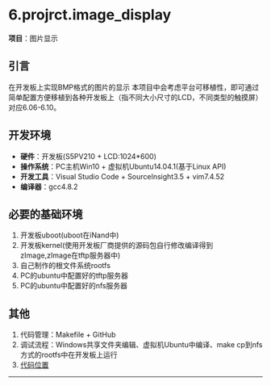 # 6.projrct.image_display

**项目**：图片显示


## 引言

在开发板上实现BMP格式的图片的显示
本项目中会考虑平台可移植性，即可通过简单配置方便移植到各种开发板上（指不同大小尺寸的LCD，不同类型的触摸屏）
对应6.06-6.10。


## 开发环境

- **硬件**：开发板(S5PV210 + LCD:1024*600)
- **操作系统**：PC主机Win10 + 虚拟机Ubuntu14.04.1(基于Linux API)
- **开发工具**：Visual Studio Code + SourceInsight3.5 + vim7.4.52
- **编译器**：gcc4.8.2


## 必要的基础环境
1. 开发板uboot(uboot在iNand中)
2. 开发板kernel(使用开发板厂商提供的源码包自行修改编译得到zImage,zImage在tftp服务器中)
3. 自己制作的根文件系统rootfs
4. PC的ubuntu中配置好的tftp服务器
5. PC的ubuntu中配置好的nfs服务器


## 其他
1. 代码管理：Makefile + GitHub
2. 调试流程：Windows共享文件夹编辑、虚拟机Ubuntu中编译、make cp到nfs方式的rootfs中在开发板上运行
3. [代码位置](https://github.com/yangzongda/6.project.image_display)


---

